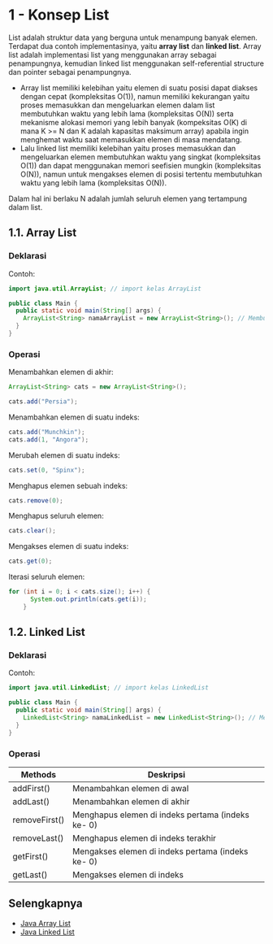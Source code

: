 # 1 - Konsep List

List adalah struktur data yang berguna untuk menampung banyak elemen. Terdapat dua contoh implementasinya, yaitu **array list** dan **linked list**. Array list adalah implementasi list yang menggunakan array sebagai penampungnya, kemudian linked list menggunakan self-referential structure dan pointer sebagai penampungnya.

- Array list memiliki kelebihan yaitu elemen di suatu posisi dapat diakses dengan cepat (kompleksitas O(1)), namun memiliki kekurangan yaitu proses memasukkan dan mengeluarkan elemen dalam list membutuhkan waktu yang lebih lama (kompleksitas O(N)) serta mekanisme alokasi memori yang lebih banyak (kompeksitas O(K) di mana K >= N dan K adalah kapasitas maksimum array) apabila ingin menghemat waktu saat memasukkan elemen di masa mendatang.
- Lalu linked list memiliki kelebihan yaitu proses memasukkan dan mengeluarkan elemen membutuhkan waktu yang singkat (kompleksitas O(1)) dan dapat menggunakan memori seefisien mungkin (kompleksitas O(N)), namun untuk mengakses elemen di posisi tertentu membutuhkan waktu yang lebih lama (kompleksitas O(N)).

Dalam hal ini berlaku N adalah jumlah seluruh elemen yang tertampung dalam list.

## 1.1. Array List

### Deklarasi

Contoh:

```Java
import java.util.ArrayList; // import kelas ArrayList

public class Main {
  public static void main(String[] args) {
    ArrayList<String> namaArrayList = new ArrayList<String>(); // Membuat object dari kelas ArrayList
  }
}
```

### Operasi

Menambahkan elemen di akhir:

```Java
ArrayList<String> cats = new ArrayList<String>();

cats.add("Persia");
```

Menambahkan elemen di suatu indeks:

```Java
cats.add("Munchkin");
cats.add(1, "Angora");
```

Merubah elemen di suatu indeks:

```Java
cats.set(0, "Spinx");
```

Menghapus elemen sebuah indeks:

```Java
cats.remove(0);
```

Menghapus seluruh elemen:

```Java
cats.clear();
```

Mengakses elemen di suatu indeks:

```Java
cats.get(0);
```

Iterasi seluruh elemen:

```Java
for (int i = 0; i < cats.size(); i++) {
      System.out.println(cats.get(i));
    }
```

## 1.2. Linked List

### Deklarasi

Contoh:

```Java
import java.util.LinkedList; // import kelas LinkedList

public class Main {
  public static void main(String[] args) {
    LinkedList<String> namaLinkedList = new LinkedList<String>(); // Membuat object dari kelas LinkedList
  }
}
```

### Operasi

| Methods       | Deskripsi                                         |
| ------------- | ------------------------------------------------- |
| addFirst()    | Menambahkan elemen di awal                        |
| addLast()     | Menambahkan elemen di akhir                       |
| removeFirst() | Menghapus elemen di indeks pertama (indeks ke- 0) |
| removeLast()  | Menghapus elemen di indeks terakhir               |
| getFirst()    | Mengakses elemen di indeks pertama (indeks ke- 0) |
| getLast()     | Mengakses elemen di indeks                        |

## Selengkapnya

- [Java Array List](https://www.tpointtech.com/java-arraylist)
- [Java Linked List](https://www.tpointtech.com/java-linkedlist)
